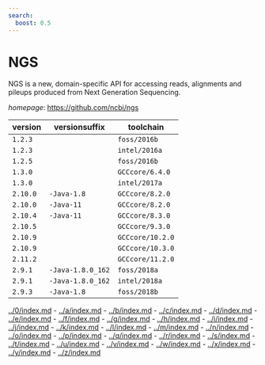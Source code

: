 ```yaml
---
search:
  boost: 0.5
---
```

# NGS

NGS is a new, domain-specific API for accessing reads, alignments and pileups produced from  Next Generation Sequencing.

*homepage*: <https://github.com/ncbi/ngs>

version | versionsuffix | toolchain
--------|---------------|----------
``1.2.3`` |  | ``foss/2016b``
``1.2.3`` |  | ``intel/2016a``
``1.2.5`` |  | ``foss/2016b``
``1.3.0`` |  | ``GCCcore/6.4.0``
``1.3.0`` |  | ``intel/2017a``
``2.10.0`` | ``-Java-1.8`` | ``GCCcore/8.2.0``
``2.10.0`` | ``-Java-11`` | ``GCCcore/8.2.0``
``2.10.4`` | ``-Java-11`` | ``GCCcore/8.3.0``
``2.10.5`` |  | ``GCCcore/9.3.0``
``2.10.9`` |  | ``GCCcore/10.2.0``
``2.10.9`` |  | ``GCCcore/10.3.0``
``2.11.2`` |  | ``GCCcore/11.2.0``
``2.9.1`` | ``-Java-1.8.0_162`` | ``foss/2018a``
``2.9.1`` | ``-Java-1.8.0_162`` | ``intel/2018a``
``2.9.3`` | ``-Java-1.8`` | ``foss/2018b``

[../0/index.md](0) - [../a/index.md](a) - [../b/index.md](b) - [../c/index.md](c) - [../d/index.md](d) - [../e/index.md](e) - [../f/index.md](f) - [../g/index.md](g) - [../h/index.md](h) - [../i/index.md](i) - [../j/index.md](j) - [../k/index.md](k) - [../l/index.md](l) - [../m/index.md](m) - [../n/index.md](n) - [../o/index.md](o) - [../p/index.md](p) - [../q/index.md](q) - [../r/index.md](r) - [../s/index.md](s) - [../t/index.md](t) - [../u/index.md](u) - [../v/index.md](v) - [../w/index.md](w) - [../x/index.md](x) - [../y/index.md](y) - [../z/index.md](z)

